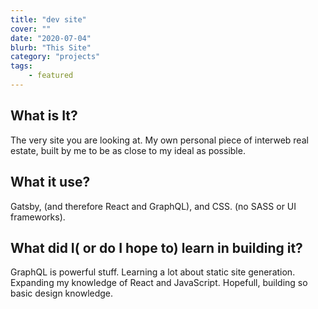 ```yaml
---
title: "dev site"
cover: ""
date: "2020-07-04"
blurb: "This Site"
category: "projects"
tags:
	- featured
---
```


## What is It?
The very site you are looking at. My own personal piece of interweb real estate, built by me to be as close to my ideal as possible.

## What it use?
Gatsby, (and therefore React and GraphQL), and CSS. (no SASS or UI frameworks). 

## What did I( or do I hope to) learn in building it?
GraphQL is powerful stuff. Learning a lot about static site generation. Expanding my knowledge of React and JavaScript. Hopefull, building so basic design knowledge.